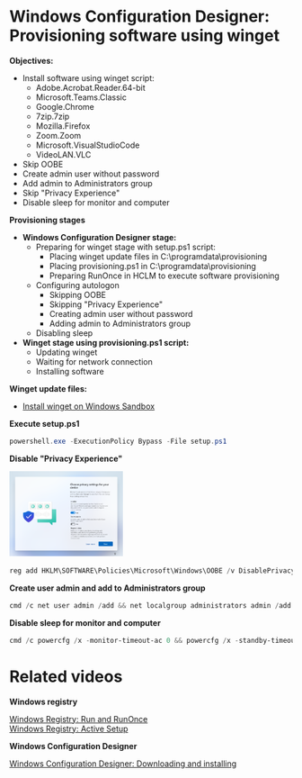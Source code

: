 # Windows Configuration Designer: Provisioning software using winget
<b>Objectives:</b>

* Install software using winget script:
    * Adobe.Acrobat.Reader.64-bit
    * Microsoft.Teams.Classic
    * Google.Chrome
    * 7zip.7zip
    * Mozilla.Firefox
    * Zoom.Zoom
    * Microsoft.VisualStudioCode
    * VideoLAN.VLC
* Skip OOBE
* Create admin user without password
* Add admin to Administrators group
* Skip "Privacy Experience"
* Disable sleep for monitor and computer

<b>Provisioning stages</b>

* <b>Windows Configuration Designer stage:</b>
    * Preparing for winget stage with setup.ps1 script:
        * Placing winget update files in C:\programdata\provisioning
        * Placing provisioning.ps1 in C:\programdata\provisioning
        * Preparing RunOnce in HCLM to execute software provisioning
    * Configuring autologon
        * Skipping OOBE
        * Skipping "Privacy Experience"
        * Creating admin user without password
        * Adding admin to Administrators group
    * Disabling sleep
* <b>Winget stage using provisioning.ps1 script:</b>
    * Updating winget
    * Waiting for network connection
    * Installing software

<b>Winget update files:</b>

* [Install winget on Windows Sandbox](https://learn.microsoft.com/en-us/windows/package-manager/winget/#install-winget-on-windows-sandbox) <br />

<b>Execute setup.ps1</b>

```powershell
powershell.exe -ExecutionPolicy Bypass -File setup.ps1
```

<b>Disable "Privacy Experience"</b>

<img src="img/privacySettings.png" width=40% height=40%>

```powershell
reg add HKLM\SOFTWARE\Policies\Microsoft\Windows\OOBE /v DisablePrivacyExperience /t REG_DWORD /d 1
```

<b>Create user admin and add to Administrators group </b>
```powershell
cmd /c net user admin /add && net localgroup administrators admin /add
```

<b>Disable sleep for monitor and computer</b>
```powershell
cmd /c powercfg /x -monitor-timeout-ac 0 && powercfg /x -standby-timeout-ac 0
```

# Related videos
<b>Windows registry</b>

[Windows Registry: Run and RunOnce](https://youtu.be/zgFzCq5uEPw) <br />
[Windows Registry: Active Setup](https://youtu.be/HrVJ7wdvfmo) <br />

<b>Windows Configuration Designer</b>

[Windows Configuration Designer: Downloading and installing](https://youtu.be/cSa12YaNMbU) <br />